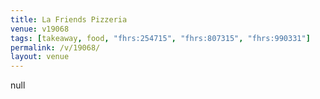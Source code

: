 ```yaml
---
title: La Friends Pizzeria
venue: v19068
tags: [takeaway, food, "fhrs:254715", "fhrs:807315", "fhrs:990331"]
permalink: /v/19068/
layout: venue
---
```

null